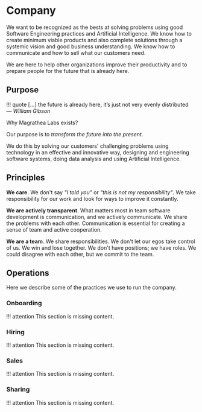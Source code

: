 # Company

We want to be recognized as the bests at solving problems using good Software
Engineering practices and Artificial Intelligence. We know how to create minimum
viable products and also complete solutions through a systemic vision and good
business understanding. We know how to communicate and how to sell what our
customers need.

We are here to help other organizations improve their productivity and to
prepare people for the future that is already here.

## Purpose

!!! quote
    [...] the future is already here, it’s just not very evenly distributed
    <br>— *William Gibson*

Why Magrathea Labs exists?

Our purpose is to *transform the future into the present*.

We do this by solving our customers' challenging problems using technology in an
effective and innovative way, designing and engineering software systems, doing
data analysis and using Artificial Intelligence.

## Principles

**We care**. We don't say *"I told you"* or *"this is not my responsibility"*.
We take responsibility for our work and look for ways to improve it constantly.

**We are actively transparent**. What matters most in team software development
is communication, and we actively communicate. We share the problems with each
other. Communication is essential for creating a sense of team and active
cooperation.

**We are a team**. We share responsibilities. We don't let our egos take control
of us. We win and lose together. We don't have positions; we have roles. We
could disagree with each other, but we commit to the team.

## Operations

Here we describe some of the practices we use to run the company.

### Onboarding

!!! attention
    This section is missing content.

### Hiring

!!! attention
    This section is missing content.

### Sales

!!! attention
    This section is missing content.

### Sharing

!!! attention
    This section is missing content.
